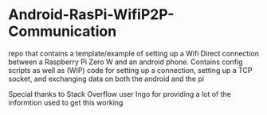 # Android-RasPi-WifiP2P-Communication
repo that contains a template/example of setting up a Wifi Direct connection between a Raspberry Pi Zero W and an android phone. Contains config scripts as well as (WIP) code for setting up a connection, setting up a TCP socket, and exchanging data on both the android and the pi

Special thanks to Stack Overflow user Ingo for providing a lot of the informtion used to get this working
